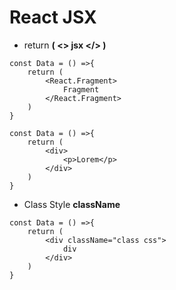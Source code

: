 
# React JSX

- return **( <> jsx </> )**

```
const Data = () =>{
    return (
        <React.Fragment>
            Fragment
        </React.Fragment>
    )
}
```

```
const Data = () =>{
    return (
        <div>
            <p>Lorem</p>
        </div>
    )
}
```

- Class Style **className**

```
const Data = () =>{
    return (
        <div className="class css">
            div
        </div>
    )
}
```
